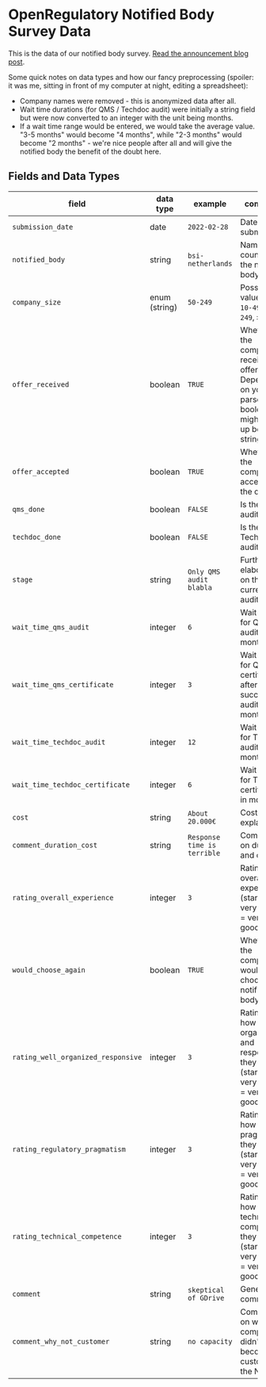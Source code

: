 # OpenRegulatory Notified Body Survey Data

This is the data of our notified body survey. [Read the announcement blog post][announcement].

Some quick notes on data types and how our fancy preprocessing (spoiler: it was me, sitting in front of my
computer at night, editing a spreadsheet):

* Company names were removed - this is anonymized data after all.
* Wait time durations (for QMS / Techdoc audit) were initially a string field but were now converted to an
  integer with the unit being months.
* If a wait time range would be entered, we would take the average value. "3-5 months" would become "4
  months", while "2-3 months" would become "2 months" - we're nice people after all and will give the notified
  body the benefit of the doubt here.

## Fields and Data Types

| field                              | data type     | example                     | comment                                                                                                   |
|------------------------------------|---------------|-----------------------------|-----------------------------------------------------------------------------------------------------------|
| `submission_date`                  | date          | `2022-02-28`                | Date of submission.                                                                                       |
| `notified_body`                    | string        | `bsi-netherlands`           | Name and country of the notified body.                                                                    |
| `company_size`                     | enum (string) | `50-249`                    | Possible values: `1-9`, `10-49`, `50-249`, `>=250`.                                                       |
| `offer_received`                   | boolean       | `TRUE`                      | Whether the company received an offer. Depending on your csv parser, booleans might end up being strings. |
| `offer_accepted`                   | boolean       | `TRUE`                      | Whether the company accepted the offer.                                                                   |
| `qms_done`                         | boolean       | `FALSE`                     | Is the QMS audit done?                                                                                    |
| `techdoc_done`                     | boolean       | `FALSE`                     | Is the Techdoc audit done?                                                                                |
| `stage`                            | string        | `Only QMS audit blabla`     | Further elaboration on the current audit stage.                                                           |
| `wait_time_qms_audit`              | integer       | `6`                         | Wait time for QMS audit in months.                                                                        |
| `wait_time_qms_certificate`        | integer       | `3`                         | Wait time for QMS certificate after successful audit in months.                                           |
| `wait_time_techdoc_audit`          | integer       | `12`                        | Wait time for Techdoc audit in months.                                                                    |
| `wait_time_techdoc_certificate`    | integer       | `6`                         | Wait time for Techdoc certificate in months.                                                              |
| `cost`                             | string        | `About 20.000€`             | Cost and explanation.                                                                                     |
| `comment_duration_cost`            | string        | `Response time is terrible` | Comment on duration and cost.                                                                             |
| `rating_overall_experience`        | integer       | `3`                         | Rating of overall experience (stars, 1 = very bad, 5 = very good)                                         |
| `would_choose_again`               | boolean       | `TRUE`                      | Whether the company would choose this notified body again.                                                |
| `rating_well_organized_responsive` | integer       | `3`                         | Rating of how well organized and responsive they are (stars, 1 = very bad, 5 = very good)                 |
| `rating_regulatory_pragmatism`     | integer       | `3`                         | Rating of how pragmatic they are (stars, 1 = very bad, 5 = very good)                                     |
| `rating_technical_competence`      | integer       | `3`                         | Rating of how technically competent they are (stars, 1 = very bad, 5 = very good)                         |
| `comment`                          | string        | `skeptical of GDrive`       | Generic comment.                                                                                          |
| `comment_why_not_customer`         | string        | `no capacity`               | Comment on why the company didn't become a customer of the NB.                                            |


<!-- Links -->

[announcement]: https://openregulatory.com/the-great-notified-body-survey-2022/
